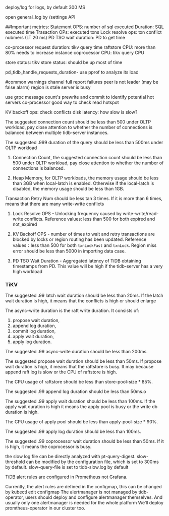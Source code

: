 deploy/log for logs, by default 300 MS

open general_log by /settings API

##Important metrics:
Statement OPS: number of sql executed
Duration: SQL executed time
Trasaction OPs: executed txns
Lock resolve ops: txn conflict nubmers (LT 20 ms)
PD TSO wait duration: PD to get time


co-processor request duration: tikv query time
raftstore CPU: more than 80% needs to increase instance
coprocessor CPU: tikv query CPU 

store status: tikv store status: should be up most of time

pd_tidb_handle_requests_duration- use pprof to analyze its load

#common warnings
channel full
report failures
peer is not leader (may be false alarm)
region is stale
server is busy

use grpc message count's prewrite and commit to identify potential hot servers
co-processor good way to check read hotspot

KV backoff ops: check conflicts
disk latency: how slow is slow?


The suggested connection count should be less than 500 under OLTP workload, pay close attention to whether the number of connections is balanced between multiple tidb-server instances.

The suggested .999 duration of the query should be less than 500ms under OLTP workload

1. Connection Count, the suggested connection count should be less than 500 under OLTP workload, pay close attention to whether the number of connections is balanced.

2. Heap Memory, for OLTP workloads, the memory usage should be less than 3GB when local-latch is enabled. Otherwise if the local-latch is disabled, the memory usage should be less than 1GB.

Transaction Retry Num should be less tan 3 times. If it is more than 6 times, means that there are many write-write conflicts

1. Lock Resolve OPS - Unlocking frequency caused by write-write/read-write conflicts. Reference values: less than 500 for both expired and not_expired

2. KV Backoff OPS - number of times to wait and retry transactions are blocked by locks or region routing has been updated.
Reference values：less than 500 for both `txnLockFast` and `txnLock`. Region miss error should be less than 5000 in importing data case.

1. PD TSO Wait Duration - Aggregated latency of TiDB obtaining timestamps from PD. This value will be high if the tidb-server has a very high workload

### TiKV

The suggested .99 latch wait duration should be less than 20ms.  If the latch wait duration is high, it means that the conflicts is high or should enlarge

The async-write duration is the raft write duration. It consists of:
1. propose wait duration,
2. append log duration,
3. commit log duration,
4. apply wait duration,
5. apply log duration.

The suggested .99 async-write duration should be less than 200ms.

The suggested propose wait duration should be less than 50ms.
If propose wait duration is high, it means that the raftstore is busy. It may because append raft log is slow or the CPU of raftstore is high.

The CPU usage of raftstore should be less than store-pool-size * 85%.

The suggested .99 append log duration should be less than 50ms.o

The suggested .99 apply wait duration should be less than 100ms. If the apply wait duration is high it means the apply pool is busy or the write db duration is high.

The CPU usage of apply pool should be less than apply-pool-size * 90%.

The suggested .99 apply log duration should be less than 100ms.

The suggested .99 coprocessor wait duration should be less than 50ms. If it is high, it means the coprocessor is busy.

the slow log file can be directly analyzed with pt-query-digest. slow-threshold can be modified by the configuration file, which is set to 300ms by default. slow-query-file is set to tidb-slow.log by default

TiDB alert rules are configured in Prometheus not Grafana.

Currently, the alert rules are defined in the configmap, this can be changed by kubectl edit configmap
The alertmanager is not managed by tidb-operator, users should deploy and configure alertmanager themselves. And usually only one alertmanager is needed for the whole platform
We’ll deploy promtheus-operator in our cluster too.


